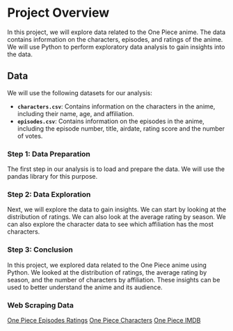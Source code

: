 # Project Overview

In this project, we will explore data related to the One Piece anime. The data contains information on the characters, episodes, and ratings of the anime. We will use Python to perform exploratory data analysis to gain insights into the data.

## Data

We will use the following datasets for our analysis:

- **`characters.csv`**: Contains information on the characters in the anime, including their name, age, and affiliation.
- **`episodes.csv`**: Contains information on the episodes in the anime, including the episode number, title, airdate, rating score and the number of votes.

### Step 1: Data Preparation

The first step in our analysis is to load and prepare the data. We will use the pandas library for this purpose.

### Step 2: Data Exploration

Next, we will explore the data to gain insights. We can start by looking at the distribution of ratings.
We can also look at the average rating by season.
We can also explore the character data to see which affiliation has the most characters.

### Step 3: Conclusion

In this project, we explored data related to the One Piece anime using Python. We looked at the distribution of ratings, the average rating by season, and the number of characters by affiliation. These insights can be used to better understand the anime and its audience.

### Web Scraping Data

[One Piece Episodes Ratings](https://www.ratingraph.com/tv-shows/one-piece-ratings-17673/#ratings)
[One Piece Characters](https://myanimelist.net/anime/21/One_Piece/characters)
[One Piece IMDB](https://www.imdb.com/title/tt0388629/)
